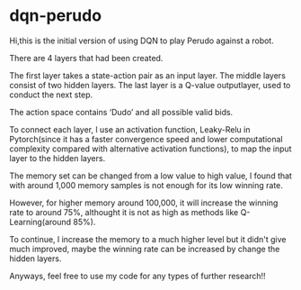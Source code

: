 # dqn-perudo

Hi,this is the initial version of using DQN to play Perudo against a robot. 

There are 4 layers that had been created. 
 
The first layer takes a state-action pair as an input layer. The middle layers consist of two hidden layers. The last layer is a Q-value outputlayer, used to conduct the next step. 
 
The action space contains ‘Dudo’ and all possible valid bids.
 
To connect each layer, l use an activation function, Leaky-Relu in Pytorch(since it has a faster convergence speed and lower computational complexity compared with alternative activation functions), to map the input layer to the hidden layers.

The memory set can be changed from a low value to high value, l found that with around 1,000 memory samples is not enough for its low winning rate.

However, for higher memory around 100,000, it will increase the winning rate to around 75%, althought it is not as high as methods like Q-Learning(around 85%).

To continue, l increase the memory to a much higher level but it didn't give much improved, maybe the winning rate can be increased by change the hidden layers.

Anyways, feel free to use my code for any types of further research!!

